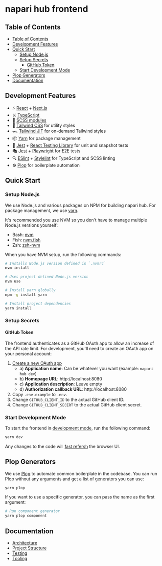 # napari hub frontend

## Table of Contents

- [Table of Contents](#table-of-contents)
- [Development Features](#development-features)
- [Quick Start](#quick-start)
  - [Setup Node.js](#setup-nodejs)
  - [Setup Secrets](#setup-secrets)
    - [GitHub Token](#github-token)
  - [Start Development Mode](#start-development-mode)
- [Plop Generators](#plop-generators)
- [Documentation](#documentation)

## Development Features

- :zap: [React](https://reactjs.org/) + [Next.js](https://nextjs.org/)
- :crossed_swords: [TypeScript](https://www.typescriptlang.org/)
- :art: [SCSS modules](https://github.com/css-modules/css-modules)
- :nail_care: [Tailwind CSS](https://tailwindcss.com/) for utility styles
- :racing_car: [Tailwind JIT](https://tailwindcss.com/docs/just-in-time-mode) for on-demand Tailwind styles
- :package: [Yarn](https://classic.yarnpkg.com/en/) for package management
- :camera_flash: [Jest](https://jestjs.io/) + [React Testing Library](https://testing-library.com/docs/react-testing-library/intro) for unit and snapshot tests
- :performing_arts: [Jest](https://jestjs.io/) + [Playwright](https://github.com/microsoft/playwright) for E2E tests
- :mag: [ESlint](https://eslint.org/) + [Stylelint](https://stylelint.io/) for TypeScript and SCSS linting
- :gear: [Plop](https://plopjs.com/documentation/) for boilerplate automation

## Quick Start

### Setup Node.js

We use Node.js and various packages on NPM for building napari hub. For
package management, we use [yarn](https://classic.yarnpkg.com/en/).

It's recommended you use NVM so you don't have to manage multiple Node.js versions yourself:

- Bash: [nvm](https://github.com/nvm-sh/nvm)
- Fish: [nvm.fish](https://github.com/jorgebucaran/nvm.fish)
- Zsh: [zsh-nvm](https://github.com/lukechilds/zsh-nvm)

When you have NVM setup, run the following commands:

```sh
# Installs Node.js version defined in `.nvmrc`
nvm install

# Uses project defined Node.js version
nvm use

# Install yarn globally
npm -g install yarn

# Install project dependencies
yarn install
```

### Setup Secrets

#### GitHub Token

The frontend authenticates as a GitHub OAuth app to allow an increase of the API rate limit. For development, you'll need to create an OAuth app on your personal account:

1. [Create a new OAuth app](https://github.com/settings/applications/new)
   - a) **Application name**: Can be whatever you want (example: `napari hub dev`)
   - b) **Homepage URL**: http://localhost:8080
   - c) **Application description**: Leave empty
   - d) **Authorization callback URL**: http://localhost:8080
1. Copy `.env.example` to `.env`.
1. Change `GITHUB_CLIENT_ID` to the actual GitHub client ID.
1. Change `GITHUB_CLIENT_SECERT` to the actual GitHub client secret.

### Start Development Mode

To start the frontend in [development mode](./docs/tooling#development-mode),
run the following command:

```sh
yarn dev
```

Any changes to the code will [fast
refersh](https://nextjs.org/docs/basic-features/fast-refresh) the browser UI.

## Plop Generators

We use [Plop](https://plopjs.com/documentation/) to automate common
boilerplate in the codebase. You can run Plop without any arguments and get a
list of generators you can use:

```sh
yarn plop
```

If you want to use a specific generator, you can pass the name as the first
argument:

```sh
# Run component generator
yarn plop component
```

## Documentation

- [Architecture](./docs/architecture.md)
- [Project Structure](./docs/project-structure.md)
- [Testing](./docs/testing.md)
- [Tooling](./docs/tooling.md)
